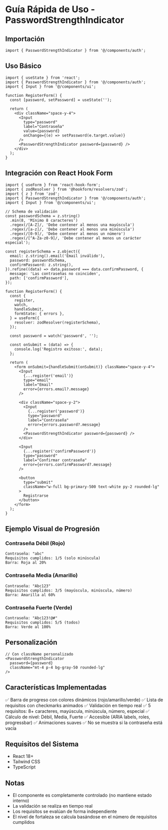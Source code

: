 # Guía Rápida de Uso - PasswordStrengthIndicator

## Importación

```tsx
import { PasswordStrengthIndicator } from '@/components/auth';
```

## Uso Básico

```tsx
import { useState } from 'react';
import { PasswordStrengthIndicator } from '@/components/auth';
import { Input } from '@/components/ui';

function RegisterForm() {
  const [password, setPassword] = useState('');

  return (
    <div className="space-y-4">
      <Input
        type="password"
        label="Contraseña"
        value={password}
        onChange={(e) => setPassword(e.target.value)}
      />
      <PasswordStrengthIndicator password={password} />
    </div>
  );
}
```

## Integración con React Hook Form

```tsx
import { useForm } from 'react-hook-form';
import { zodResolver } from '@hookform/resolvers/zod';
import { z } from 'zod';
import { PasswordStrengthIndicator } from '@/components/auth';
import { Input } from '@/components/ui';

// Schema de validación
const passwordSchema = z.string()
  .min(8, 'Mínimo 8 caracteres')
  .regex(/[A-Z]/, 'Debe contener al menos una mayúscula')
  .regex(/[a-z]/, 'Debe contener al menos una minúscula')
  .regex(/[0-9]/, 'Debe contener al menos un número')
  .regex(/[^A-Za-z0-9]/, 'Debe contener al menos un carácter especial');

const registerSchema = z.object({
  email: z.string().email('Email inválido'),
  password: passwordSchema,
  confirmPassword: z.string(),
}).refine((data) => data.password === data.confirmPassword, {
  message: 'Las contraseñas no coinciden',
  path: ['confirmPassword'],
});

function RegisterForm() {
  const {
    register,
    watch,
    handleSubmit,
    formState: { errors },
  } = useForm({
    resolver: zodResolver(registerSchema),
  });

  const password = watch('password', '');

  const onSubmit = (data) => {
    console.log('Registro exitoso:', data);
  };

  return (
    <form onSubmit={handleSubmit(onSubmit)} className="space-y-4">
      <Input
        {...register('email')}
        type="email"
        label="Email"
        error={errors.email?.message}
      />

      <div className="space-y-2">
        <Input
          {...register('password')}
          type="password"
          label="Contraseña"
          error={errors.password?.message}
        />
        <PasswordStrengthIndicator password={password} />
      </div>

      <Input
        {...register('confirmPassword')}
        type="password"
        label="Confirmar contraseña"
        error={errors.confirmPassword?.message}
      />

      <button
        type="submit"
        className="w-full bg-primary-500 text-white py-2 rounded-lg"
      >
        Registrarse
      </button>
    </form>
  );
}
```

## Ejemplo Visual de Progresión

### Contraseña Débil (Rojo)
```
Contraseña: "abc"
Requisitos cumplidos: 1/5 (solo minúscula)
Barra: Roja al 20%
```

### Contraseña Media (Amarillo)
```
Contraseña: "Abc123"
Requisitos cumplidos: 3/5 (mayúscula, minúscula, número)
Barra: Amarilla al 60%
```

### Contraseña Fuerte (Verde)
```
Contraseña: "Abc123!@#"
Requisitos cumplidos: 5/5 (todos)
Barra: Verde al 100%
```

## Personalización

```tsx
// Con className personalizado
<PasswordStrengthIndicator 
  password={password} 
  className="mt-4 p-4 bg-gray-50 rounded-lg"
/>
```

## Características Implementadas

✅ Barra de progreso con colores dinámicos (rojo/amarillo/verde)
✅ Lista de requisitos con checkmarks animados
✅ Validación en tiempo real
✅ 5 requisitos: 8+ caracteres, mayúscula, minúscula, número, especial
✅ Cálculo de nivel: Débil, Media, Fuerte
✅ Accesible (ARIA labels, roles, progressbar)
✅ Animaciones suaves
✅ No se muestra si la contraseña está vacía

## Requisitos del Sistema

- React 18+
- Tailwind CSS
- TypeScript

## Notas

- El componente es completamente controlado (no mantiene estado interno)
- La validación se realiza en tiempo real
- Los requisitos se evalúan de forma independiente
- El nivel de fortaleza se calcula basándose en el número de requisitos cumplidos
